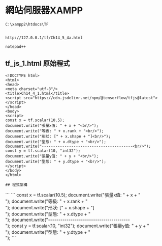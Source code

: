 # 網站伺服器XAMPP
```
C:\xampp2\htdocs\TF


http://127.0.0.1/tf/Ch14_5_4a.html

notepad++
```

## tf_js_1.html 原始程式
```
<!DOCTYPE html>
<html>
<head>
<meta charset="utf-8"/>
<title>Ch14_4_1.html</title>
<script src="https://cdn.jsdelivr.net/npm/@tensorflow/tfjs@latest"></script>
</head>
<body>
<script>
const x = tf.scalar(10.5);
document.write("張量x值: " + x + "<br/>");
document.write("等級: " + x.rank + "<br/>");
document.write("形狀: [" + x.shape + "]<br/>");
document.write("型態: " + x.dtype + "<br/>");
document.write("----------------------------------------<br/>");
const y = tf.scalar(10, "int32");
document.write("張量y值: " + y + "<br/>");
document.write("型態: " + y.dtype + "<br/>");
</script>
</body>
</html>

## 程式架構
```
<!DOCTYPE html>

<html>

<head>
<meta charset="utf-8"/>
<title>Ch14_4_1.html</title>
<script src="https://cdn.jsdelivr.net/npm/@tensorflow/tfjs@latest"></script>
</head>


<body>


<script>
把程式放在這裡......
</script>

</body>
</html>
```
```
const x = tf.scalar(10.5);
document.write("張量x值: " + x + "<br/>");
document.write("等級: " + x.rank + "<br/>");
document.write("形狀: [" + x.shape + "]<br/>");
document.write("型態: " + x.dtype + "<br/>");
document.write("----------------------------------------<br/>");
const y = tf.scalar(10, "int32");
document.write("張量y值: " + y + "<br/>");
document.write("型態: " + y.dtype + "<br/>");
```
